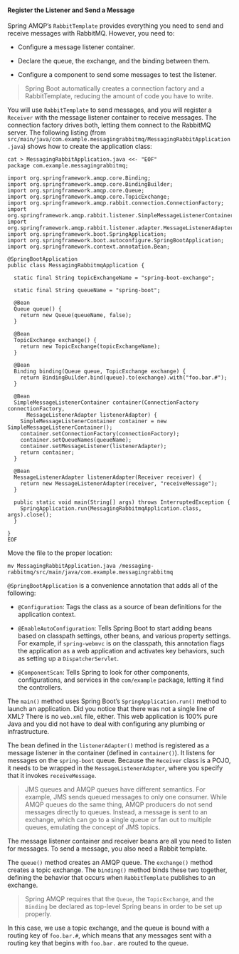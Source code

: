#### Register the Listener and Send a Message

Spring AMQP’s `RabbitTemplate` provides everything you need to send and receive messages with RabbitMQ. However, you need to:

- Configure a message listener container.

- Declare the queue, the exchange, and the binding between them.

- Configure a component to send some messages to test the listener.

> Spring Boot automatically creates a connection factory and a RabbitTemplate, reducing the amount of code you have to write.

You will use `RabbitTemplate` to send messages, and you will register a `Receiver` with the message listener container to receive messages. The connection factory drives both, letting them connect to the RabbitMQ server. The following listing (from `src/main/java/com.example.messagingrabbitmq/MessagingRabbitApplication.java`) shows how to create the application class:

```
cat > MessagingRabbitApplication.java <<- "EOF"
package com.example.messagingrabbitmq;

import org.springframework.amqp.core.Binding;
import org.springframework.amqp.core.BindingBuilder;
import org.springframework.amqp.core.Queue;
import org.springframework.amqp.core.TopicExchange;
import org.springframework.amqp.rabbit.connection.ConnectionFactory;
import org.springframework.amqp.rabbit.listener.SimpleMessageListenerContainer;
import org.springframework.amqp.rabbit.listener.adapter.MessageListenerAdapter;
import org.springframework.boot.SpringApplication;
import org.springframework.boot.autoconfigure.SpringBootApplication;
import org.springframework.context.annotation.Bean;

@SpringBootApplication
public class MessagingRabbitmqApplication {

  static final String topicExchangeName = "spring-boot-exchange";

  static final String queueName = "spring-boot";

  @Bean
  Queue queue() {
    return new Queue(queueName, false);
  }

  @Bean
  TopicExchange exchange() {
    return new TopicExchange(topicExchangeName);
  }

  @Bean
  Binding binding(Queue queue, TopicExchange exchange) {
    return BindingBuilder.bind(queue).to(exchange).with("foo.bar.#");
  }

  @Bean
  SimpleMessageListenerContainer container(ConnectionFactory connectionFactory,
      MessageListenerAdapter listenerAdapter) {
    SimpleMessageListenerContainer container = new SimpleMessageListenerContainer();
    container.setConnectionFactory(connectionFactory);
    container.setQueueNames(queueName);
    container.setMessageListener(listenerAdapter);
    return container;
  }

  @Bean
  MessageListenerAdapter listenerAdapter(Receiver receiver) {
    return new MessageListenerAdapter(receiver, "receiveMessage");
  }

  public static void main(String[] args) throws InterruptedException {
    SpringApplication.run(MessagingRabbitmqApplication.class, args).close();
  }

}
EOF
```

Move the file to the proper location:
```
mv MessagingRabbitApplication.java /messaging-rabbitmq/src/main/java/com.example.messagingrabbitmq
```

`@SpringBootApplication` is a convenience annotation that adds all of the following:

- `@Configuration`: Tags the class as a source of bean definitions for the application context.

- `@EnableAutoConfiguration`: Tells Spring Boot to start adding beans based on classpath settings, other beans, and various property settings. For example, if `spring-webmvc` is on the classpath, this annotation flags the application as a web application and activates key behaviors, such as setting up a `DispatcherServlet`.

- `@ComponentScan`: Tells Spring to look for other components, configurations, and services in the `com/example` package, letting it find the controllers.

The `main()` method uses Spring Boot’s `SpringApplication.run()` method to launch an application. Did you notice that there was not a single line of XML? There is no `web.xml` file, either. This web application is 100% pure Java and you did not have to deal with configuring any plumbing or infrastructure.

The bean defined in the `listenerAdapter()` method is registered as a message listener in the container (defined in `container()`). It listens for messages on the `spring-boot` queue. Because the `Receiver` class is a POJO, it needs to be wrapped in the `MessageListenerAdapter`, where you specify that it invokes `receiveMessage`.

> JMS queues and AMQP queues have different semantics. For example, JMS sends queued messages to only one consumer. While AMQP queues do the same thing, AMQP producers do not send messages directly to queues. Instead, a message is sent to an exchange, which can go to a single queue or fan out to multiple queues, emulating the concept of JMS topics.

The message listener container and receiver beans are all you need to listen for messages. To send a message, you also need a Rabbit template.

The `queue()` method creates an AMQP queue. The `exchange()` method creates a topic exchange. The `binding()` method binds these two together, defining the behavior that occurs when `RabbitTemplate` publishes to an exchange.

> Spring AMQP requires that the `Queue`, the `TopicExchange`, and the `Binding` be declared as top-level Spring beans in order to be set up properly.

In this case, we use a topic exchange, and the queue is bound with a routing key of `foo.bar.#`, which means that any messages sent with a routing key that begins with `foo.bar.` are routed to the queue.